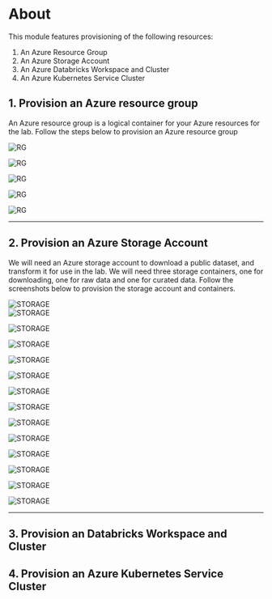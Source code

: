# About

This module features provisioning of the following resources:
1. An Azure Resource Group
2. An Azure Storage Account
3. An Azure Databricks Workspace and Cluster
4. An Azure Kubernetes Service Cluster

## 1. Provision an Azure resource group
An Azure resource group is a logical container for your Azure resources for the lab.  Follow the steps below to provision an Azure resource group<br>


![RG](images/01-rg-01.png)

![RG](images/01-rg-02.png)

![RG](images/01-rg-03.png)

![RG](images/01-rg-04.png)

![RG](images/01-rg-05.png)

<hr>

## 2. Provision an Azure Storage Account

We will need an Azure storage account to download a public dataset, and transform it for use in the lab.  We will need three storage containers, one for downloading, one for raw data and one for curated data.  Follow the screenshots below to provision the storage account and containers.

![STORAGE](images/01-storage-01.png)
<br>
![STORAGE](images/01-storage-02.png)

![STORAGE](images/01-storage-03.png)

![STORAGE](images/01-storage-04.png)

![STORAGE](images/01-storage-05.png)

![STORAGE](images/01-storage-06.png)

![STORAGE](images/01-storage-07.png)

![STORAGE](images/01-storage-08.png)

![STORAGE](images/01-storage-09.png)

![STORAGE](images/01-storage-10.png)

![STORAGE](images/01-storage-11.png)

![STORAGE](images/01-storage-15.png)

![STORAGE](images/01-storage-13.png)

![STORAGE](images/01-storage-14.png)



<hr>

## 3. Provision an Databricks Workspace and Cluster


## 4. Provision an Azure Kubernetes Service Cluster
